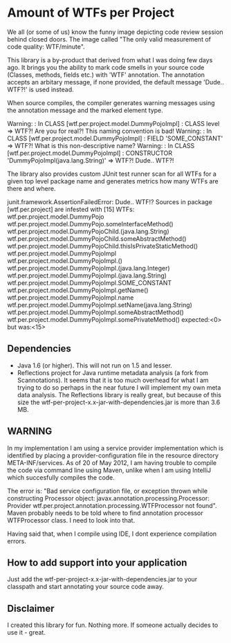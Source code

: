 Amount of WTFs per Project
==========================
We all (or some of us) know the funny image depicting code review session behind closed doors.
The image called "The only valid measurement of code quality: WTF/minute". 

This library is a by-product that derived from what I was doing few days ago. It brings you the
ability to mark code smells in your source code (Classes, methods, fields etc.) with 'WTF' annotation.
The annotation accepts an arbitary message, if none provided, the default message 'Dude.. WTF?!' is used instead.

When source compiles, the compiler generates warning messages using the annotation message and the marked element type.

   Warning: : In CLASS [wtf.per.project.model.DummyPojoImpl] : 
      CLASS level => WTF?! Are you for real?! This naming convention is bad!
   Warning: : In CLASS [wtf.per.project.model.DummyPojoImpl] : 
      FIELD 'SOME_CONSTANT' => WTF?! What is this non-descriptive name?
   Warning: : In CLASS [wtf.per.project.model.DummyPojoImpl] : 
      CONSTRUCTOR 'DummyPojoImpl(java.lang.String)' => WTF?! Dude.. WTF?!

The library also provides custom JUnit test runner scan for all WTFs for a given top level package name and generates
metrics how many WTFs are there and where.

   junit.framework.AssertionFailedError: 
   Dude.. WTF!? Sources in package [wtf.per.project] are infested with [15] WTFs:
   wtf.per.project.model.DummyPojo
   wtf.per.project.model.DummyPojo.someInterfaceMethod()
   wtf.per.project.model.DummyPojoChild.<init>(java.lang.String)
   wtf.per.project.model.DummyPojoChild.someAbstractMethod()
   wtf.per.project.model.DummyPojoChild.thisIsPrivateStaticMethod()
   wtf.per.project.model.DummyPojoImpl
   wtf.per.project.model.DummyPojoImpl.<init>()
   wtf.per.project.model.DummyPojoImpl.<init>(java.lang.Integer)
   wtf.per.project.model.DummyPojoImpl.<init>(java.lang.String)
   wtf.per.project.model.DummyPojoImpl.SOME_CONSTANT
   wtf.per.project.model.DummyPojoImpl.getName()
   wtf.per.project.model.DummyPojoImpl.name
   wtf.per.project.model.DummyPojoImpl.setName(java.lang.String)
   wtf.per.project.model.DummyPojoImpl.someAbstractMethod()
   wtf.per.project.model.DummyPojoImpl.somePrivateMethod()
   expected:<0> but was:<15>


Dependencies
------------
* Java 1.6 (or higher). This will not run on 1.5 and lesser.
* Reflections project for Java runtime metadata analysis (a fork from Scannotations). It seems that it is too much 
overhead for what I am trying to do so perhaps in the near future I will implement my own meta data analysis. The
Reflections library is really great, but because of this size the wtf-per-project-x.x-jar-with-dependencies.jar is more 
than 3.6 MB. 

WARNING
-------
In my implementation I am using a service provider implementation which is identified by placing a 
provider-configuration file in the resource directory META-INF/services. As of 20 of May 2012, I am having trouble to
compile the code via command line using Maven, unlike when I am using IntelliJ which succesfully compiles the code.

The error is:
"Bad service configuration file, or exception thrown while constructing Processor object: javax.annotation.processing.Processor: 
Provider wtf.per.project.annotation.processing.WTFProcessor not found". Maven probably needs to be told where
to find annotation processor WTFProcessor class. I need to look into that.

Having said that, when I compile using IDE, I dont experience compilation errors.

How to add support into your application
----------------------------------------
Just add the wtf-per-project-x.x-jar-with-dependencies.jar to your classpath and start annotating your source code away.

Disclaimer                                                                                                              
----------
I created this library for fun. Nothing more. If someone actually decides to use it - great.
